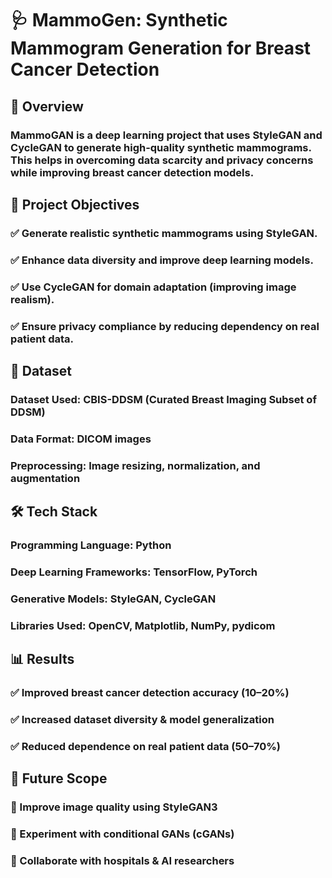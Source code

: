 # 🩺 MammoGen: Synthetic Mammogram Generation for Breast Cancer Detection

## 📖 Overview
### MammoGAN is a deep learning project that uses StyleGAN and CycleGAN to generate high-quality synthetic mammograms. This helps in overcoming data scarcity and privacy concerns while improving breast cancer detection models.

## 🎯 Project Objectives
### ✅ Generate realistic synthetic mammograms using StyleGAN.
### ✅ Enhance data diversity and improve deep learning models.
### ✅ Use CycleGAN for domain adaptation (improving image realism).
### ✅ Ensure privacy compliance by reducing dependency on real patient data.

## 📂 Dataset
### Dataset Used: CBIS-DDSM (Curated Breast Imaging Subset of DDSM)
### Data Format: DICOM images
### Preprocessing: Image resizing, normalization, and augmentation

## 🛠️ Tech Stack
### Programming Language: Python 
### Deep Learning Frameworks: TensorFlow, PyTorch
### Generative Models: StyleGAN, CycleGAN
### Libraries Used: OpenCV, Matplotlib, NumPy, pydicom

## 📊 Results
### ✅ Improved breast cancer detection accuracy (10–20%)
### ✅ Increased dataset diversity & model generalization
### ✅ Reduced dependence on real patient data (50–70%)

## 🔬 Future Scope
### 🔹 Improve image quality using StyleGAN3
### 🔹 Experiment with conditional GANs (cGANs)
### 🔹 Collaborate with hospitals & AI researchers

